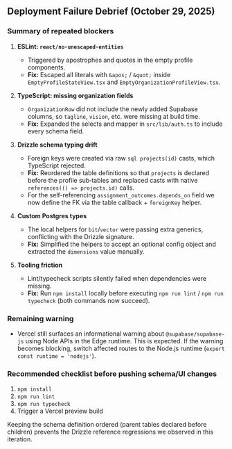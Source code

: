 ## Deployment Failure Debrief (October 29, 2025)

### Summary of repeated blockers

1. **ESLint: `react/no-unescaped-entities`**  
   - Triggered by apostrophes and quotes in the empty profile components.  
   - **Fix:** Escaped all literals with `&apos;` / `&quot;` inside `EmptyProfileStateView.tsx` and `EmptyOrganizationProfileView.tsx`.

2. **TypeScript: missing organization fields**  
   - `OrganizationRow` did not include the newly added Supabase columns, so `tagline`, `vision`, etc. were missing at build time.  
   - **Fix:** Expanded the selects and mapper in `src/lib/auth.ts` to include every schema field.

3. **Drizzle schema typing drift**  
   - Foreign keys were created via raw `sql
projects(id)` casts, which TypeScript rejected.  
   - **Fix:** Reordered the table definitions so that `projects` is declared before the profile sub‑tables and replaced casts with native `references(() => projects.id)` calls.  
   - For the self-referencing `assignment_outcomes.depends_on` field we now define the FK via the table callback + `foreignKey` helper.

4. **Custom Postgres types**  
   - The local helpers for `bit`/`vector` were passing extra generics, conflicting with the Drizzle signature.  
   - **Fix:** Simplified the helpers to accept an optional config object and extracted the `dimensions` value manually.

5. **Tooling friction**  
   - Lint/typecheck scripts silently failed when dependencies were missing.  
   - **Fix:** Run `npm install` locally before executing `npm run lint` / `npm run typecheck` (both commands now succeed).

### Remaining warning

- Vercel still surfaces an informational warning about `@supabase/supabase-js` using Node APIs in the Edge runtime. This is expected. If the warning becomes blocking, switch affected routes to the Node.js runtime (`export const runtime = 'nodejs'`).

### Recommended checklist before pushing schema/UI changes

1. `npm install`
2. `npm run lint`
3. `npm run typecheck`
4. Trigger a Vercel preview build

Keeping the schema definition ordered (parent tables declared before children) prevents the Drizzle reference regressions we observed in this iteration.


